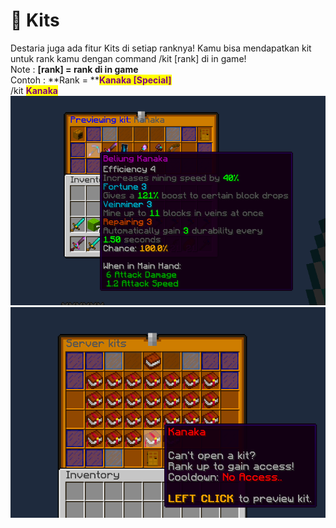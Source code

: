 # 📖 Kits

Destaria juga ada fitur Kits di setiap ranknya! Kamu bisa mendapatkan kit untuk rank kamu dengan command /kit \[rank] di in game!\
Note : **\[rank] = rank di in game**\
Contoh : \*\*Rank = \*\*<mark style="color:purple;">**Kanaka \[Special]**</mark>\
/kit <mark style="color:purple;">**Kanaka**</mark>\
![](<../../.gitbook/assets/Screenshot (335).png>)![](<../../.gitbook/assets/Screenshot (334).png>)
